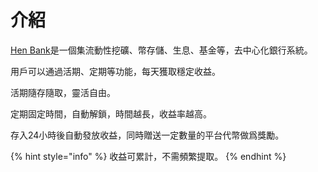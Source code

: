 # 介紹

[Hen Bank](https://hens.finance)是一個集流動性挖礦、幣存儲、生息、基金等，去中心化銀行系統。

用戶可以通過活期、定期等功能，每天獲取穩定收益。

活期隨存隨取，靈活自由。

定期固定時間，自動解鎖，時間越長，收益率越高。

&#x20;存入24小時後自動發放收益，同時贈送一定數量的平台代幣做爲獎勵。

{% hint style="info" %}
收益可累計，不需頻繁提取。
{% endhint %}
